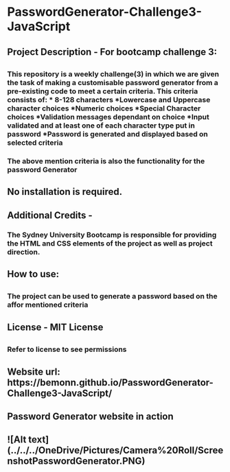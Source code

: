 # PasswordGenerator-Challenge3-JavaScript

<h2>Project Description - For bootcamp challenge 3:<h2>

<h3>This repository is a weekly challenge(3) in which we are given the task of making a customisable password generator from a pre-existing code to meet a certain criteria.
This criteria consists of:
* 8-128 characters
*Lowercase and Uppercase character choices
*Numeric choices
*Special Character choices
*Validation messages dependant on choice
*Input validated and at least one of each character type put in password
*Password is generated and displayed based on selected criteria<h3>

<h3>The above mention criteria is also the functionality for the password Generator<h3>


<h2>No installation is required.<h2>

<h2>Additional Credits - <h3>The Sydney University Bootcamp is responsible for providing the HTML and CSS elements of the project as well as project direction.<h3>


<h2>How to use:<h2>

<h3>The project can be used to generate a password based on the affor mentioned criteria<h3>


<h2>License - MIT License<h2>
<h3>Refer to license to see permissions<h3>

<h2>Website url: https://bemonn.github.io/PasswordGenerator-Challenge3-JavaScript/ <h2>

<h2>Password Generator website in action<h2>
![Alt text](../../../OneDrive/Pictures/Camera%20Roll/ScreenshotPasswordGenerator.PNG)